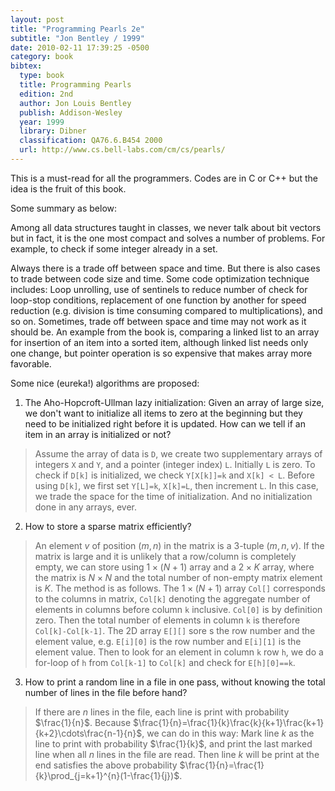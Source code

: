 ```yaml
---
layout: post
title: "Programming Pearls 2e"
subtitle: "Jon Bentley / 1999"
date: 2010-02-11 17:39:25 -0500
category: book
bibtex:
  type: book
  title: Programming Pearls
  edition: 2nd
  author: Jon Louis Bentley
  publish: Addison-Wesley
  year: 1999
  library: Dibner
  classification: QA76.6.B454 2000
  url: http://www.cs.bell-labs.com/cm/cs/pearls/
---
```


This is a must-read for all the programmers. Codes are in C or C++ but the idea is the fruit of this book.

Some summary as below:

Among all data structures taught in classes, we never talk about bit vectors but in fact, it is the one most compact and solves a number of problems. For example, to check if some integer already in a set.

Always there is a trade off between space and time. But there is also cases to trade between code size and time. Some code optimization technique includes: Loop unrolling, use of sentinels to reduce number of check for loop-stop conditions, replacement of one function by another for speed reduction (e.g. division is time consuming compared to multiplications), and so on. Sometimes, trade off between space and time may not work as it should be. An example from the book is, comparing a linked list to an array for insertion of an item into a sorted item, although linked list needs only one change, but pointer operation is so expensive that makes array more favorable.

Some nice (eureka!) algorithms are proposed:

1) The Aho-Hopcroft-Ullman lazy initialization: Given an array of large size, we don't want to initialize all items to zero at the beginning but they need to be initialized right before it is updated. How can we tell if an item in an array is initialized or not?

> Assume the array of data is `D`, we create two supplementary arrays of integers `X` and `Y`, and a pointer (integer index) `L`. Initially `L` is zero. To check if `D[k]` is initialized, we check `Y[X[k]]=k` and `X[k] < L`. Before using `D[k]`, we first set `Y[L]=k`, `X[k]=L`, then increment `L`. In this case, we trade the space for the time of initialization. And no initialization done in any arrays, ever.

2) How to store a sparse matrix efficiently?

> An element $v$ of position $(m,n)$ in the matrix is a 3-tuple $(m,n,v)$. If the matrix is large and it is unlikely that a row/column is completely empty, we can store using $1\times (N+1)$ array and a $2\times K$ array, where the matrix is $N\times N$ and the total number of non-empty matrix element is $K$. The method is as follows. The $1\times (N+1)$ array `Col[]` corresponds to the columns in matrix, `Col[k]` denoting the aggregate number of elements in columns before column `k` inclusive. `Col[0]` is by definition zero. Then the total number of elements in column `k` is therefore `Col[k]-Col[k-1]`. The 2D array `E[][]` sore s the row number and the element value, e.g. `E[i][0]` is the row number and `E[i][1]` is the element value. Then to look for an element in column `k` row `h`, we do a for-loop of `h` from `Col[k-1]` to `Col[k]` and check for `E[h][0]==k`.

3) How to print a random line in a file in one pass, without knowing the total number of lines in the file before hand?

> If there are $n$ lines in the file, each line is print with probability $\frac{1}{n}$. Because $\frac{1}{n}=\frac{1}{k}\frac{k}{k+1}\frac{k+1}{k+2}\cdots\frac{n-1}{n}$, we can do in this way: Mark line $k$ as the line to print with probability $\frac{1}{k}$, and print the last marked line when all $n$ lines in the file are read. Then line $k$ will be print at the end satisfies the above probability $\frac{1}{n}=\frac{1}{k}\prod_{j=k+1}^{n}(1-\frac{1}{j})$.

